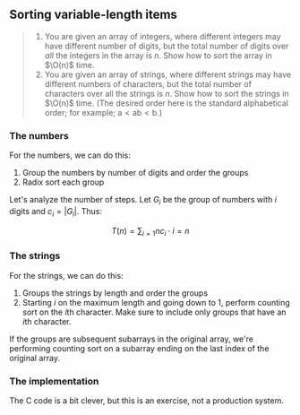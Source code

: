 ## Sorting variable-length items

> 1. You are given an array of integers, where different integers may have
>    different number of digits, but the total number of digits over *all* the
>    integers in the array is $n$. Show how to sort the array in $\O(n)$ time.
> 2. You are given an array of strings, where different strings may have
>    different numbers of characters, but the total number of characters over
>    all the strings is $n$. Show how to sort the strings in $\O(n)$ time.
>    (The desired order here is the standard alphabetical order; for example;
>    $\mathrm{a} < \mathrm{ab} < \mathrm{b}$.)

### The numbers

For the numbers, we can do this:

1. Group the numbers by number of digits and order the groups
2. Radix sort each group

Let's analyze the number of steps. Let $G_i$ be the group of numbers with $i$
digits and $c_i = |G_i|$. Thus:

$$ T(n) = \sum_{i=1}{n}c_i \cdot i = n $$

### The strings

For the strings, we can do this:

1. Groups the strings by length and order the groups
2. Starting $i$ on the maximum length and going down to 1, perform counting
   sort on the $i$th character. Make sure to include only groups that have an
   $i$th character.

If the groups are subsequent subarrays in the original array, we're performing
counting sort on a subarray ending on the last index of the original array.

### The implementation

The C code is a bit clever, but this is an exercise, not a production system.
